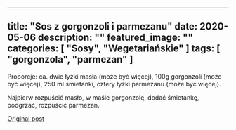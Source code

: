 
---
title: "Sos z gorgonzoli i parmezanu"
date: 2020-05-06
description: ""
featured_image: ""
categories: [ "Sosy", "Wegetariańskie" ]
tags: [ "gorgonzola", "parmezan" ]
---

<!-- Number 35 -->

Proporcje: ca. dwie łyżki masła (może być więcej), 100g gorgonzoli (może być więcej), 250 ml śmietanki, cztery łyżki parmezanu (może być więcej).

Najpierw rozpuścić masło, w maśle gorgonzolę, dodać śmietankę, podgrzać, rozpuścić parmezan.



[Original post](https://statystycznakuchnia.wordpress.com/2020/05/06/sos-z-gorgonzoli-i-parmezanu/)


